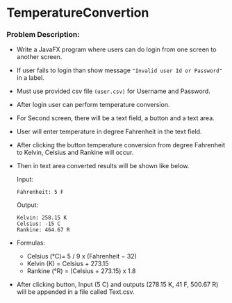 # TemperatureConvertion

### Problem Description:

* Write a JavaFX program where users can do login from one screen to another screen.
* If user fails to login than show message `"Invalid user Id or Password"` in a label. 
* Must use provided csv file `(user.csv)` for Username and Password.
* After login user can perform temperature conversion. 
* For Second screen, there will be a text field, a button and a text area. 
* User will enter temperature in degree Fahrenheit in the text field. 
* After clicking the button temperature conversion from degree Fahrenheit to Kelvin, Celsius and Rankine will occur. 
* Then in text area converted results will be shown like below.

  Input:
  ```
  Fahrenheit: 5 F
  ```  
  Output:
  ```
  Kelvin: 258.15 K
  Celsius: -15 C
  Rankine: 464.67 R
  ```
  
* Formulas: 
  - Celsius (°C)= 5 / 9 x (Fahrenheit − 32)
  - Kelvin (K) = Celsius + 273.15
  - Rankine (°R) = (Celsius + 273.15) x 1.8

* After clicking button, Input (5 C) and outputs (278.15 K, 41 F, 500.67 R) will be appended in a file called Text.csv.
